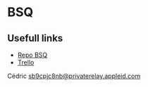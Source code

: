 # BSQ

## Usefull links

* [Repo BSQ](https://github.com/MR0kernel/bsq)
* [Trello](https://trello.com/b/LMSFsue9/bsq-killer)


Cédric
sb9cpjc8nb@privaterelay.appleid.com
